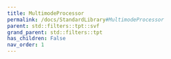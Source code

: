 ```yaml
---
title: MultimodeProcessor
permalink: /docs/StandardLibrary#MultimodeProcessor
parent: std::filters::tpt::svf
grand_parent: std::filters::tpt
has_children: False
nav_order: 1
---
```

